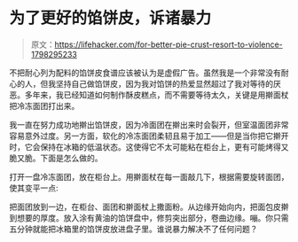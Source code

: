 # 为了更好的馅饼皮，诉诸暴力

> 原文：<https://lifehacker.com/for-better-pie-crust-resort-to-violence-1798295233>

不把耐心列为配料的馅饼皮食谱应该被认为是虚假广告。虽然我是一个非常没有耐心的人，但我坚持自己做馅饼皮，因为我对馅饼的热爱显然超过了我对等待的厌恶。多年来，我已经知道如何制作酥皮糕点，而不需要等待太久，关键是用擀面杖把冷冻面团打出来。



我一直在努力成功地擀出馅饼皮，因为冷面团在擀出来时会裂开，但室温面团非常容易意外过度。另一方面，软化的冷冻面团柔韧且易于加工——但是当你把它擀开时，它会保持在冰箱的低温状态。这使得它不太可能粘在柜台上，更有可能烤得又脆又脆。下面是怎么做的。

打开一盘冷冻面团，放在柜台上。用擀面杖在每一面敲几下，根据需要旋转面团，使其变平一点:

把面团放到一边，在柜台、面团和擀面杖上撒面粉。从边缘开始向内，把面包皮擀到想要的厚度。放入涂有黄油的馅饼盘中，修剪突出部分，卷曲边缘。嘣。你只需五分钟就能把冰箱里的馅饼皮放进盘子里。谁说暴力解决不了任何问题？